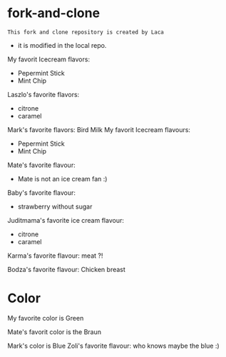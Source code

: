 # fork-and-clone

```
This fork and clone repository is created by Laca
```

* it is modified in the local repo. 


My favorit Icecream flavors:
- Pepermint Stick
- Mint Chip

Laszlo's favorite flavors:
- citrone
- caramel

Mark's favorite flavors:
Bird Milk 
My favorit Icecream flavours:
- Pepermint Stick
- Mint Chip

Mate's favorite flavour:
 - Mate is not an ice cream fan :)

Baby's favorite flavour: 
 - strawberry without sugar

Juditmama's favorite ice cream flavour:
- citrone
- caramel

Karma's favorite flavour:
meat ?!

Bodza's favorite flavour:
Chicken breast

# Color

My favorite color is Green

Mate's favorit color is the Braun

Mark's color is Blue
Zoli's favorite flavour:
who knows maybe the blue :)

